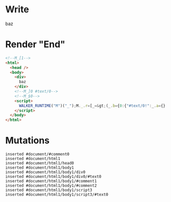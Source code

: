 # Write
  <!--M_[1--><div>baz</div><!--M_]0 #text/0--><!--M_$0--><script>WALKER_RUNTIME("M")("_");M._.r=[_=>(_.b={0:{"#text/0!":_.a={},"#text/0(":_._["__tests__/tags/baz.marko"]},1:_.a}),0]</script>


# Render "End"
```html
<!--M_[1-->
<html>
  <head />
  <body>
    <div>
      baz
    </div>
    <!--M_]0 #text/0-->
    <!--M_$0-->
    <script>
      WALKER_RUNTIME("M")("_");M._.r=[_=&gt;(_.b={0:{"#text/0!":_.a={},"#text/0(":_._["__tests__/tags/baz.marko"]},1:_.a}),0]
    </script>
  </body>
</html>
```

# Mutations
```
inserted #document/#comment0
inserted #document/html1
inserted #document/html1/head0
inserted #document/html1/body1
inserted #document/html1/body1/div0
inserted #document/html1/body1/div0/#text0
inserted #document/html1/body1/#comment1
inserted #document/html1/body1/#comment2
inserted #document/html1/body1/script3
inserted #document/html1/body1/script3/#text0
```
